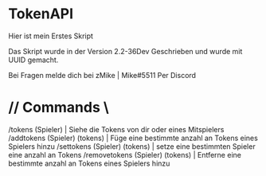 # TokenAPI
Hier ist mein Erstes Skript

Das Skript wurde in der Version 2.2-36Dev Geschrieben und wurde mit UUID gemacht.

Bei Fragen melde dich bei zMike | Mike#5511 Per Discord


# // Commands \\ #

/tokens (Spieler) | Siehe die Tokens von dir oder eines Mitspielers
/addtokens (Spieler) (tokens) | Füge eine bestimmte anzahl an Tokens eines Spielers hinzu
/settokens (Spieler) (tokens) | setze eine bestimmten Spieler eine anzahl an Tokens
/removetokens (Spieler) (tokens) | Entferne eine bestimmte anzahl an Tokens eines Spielers hinzu


